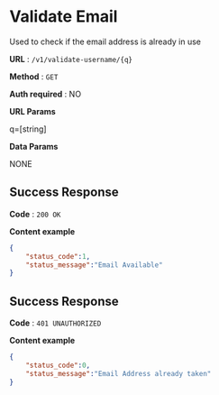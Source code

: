 # Validate Email

Used to check if the email address is already in use

**URL** : `/v1/validate-username/{q}`

**Method** : `GET`

**Auth required** : NO

**URL Params**

q=[string]

**Data Params**

NONE

## Success Response

**Code** : `200 OK`

**Content example**

```json
{
    "status_code":1,
    "status_message":"Email Available"
}
```

## Success Response

**Code** : `401 UNAUTHORIZED`

**Content example**

```json
{
    "status_code":0,
    "status_message":"Email Address already taken"
}
```
